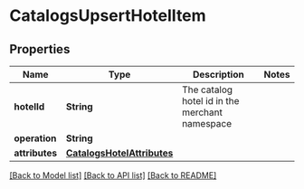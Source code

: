 # CatalogsUpsertHotelItem

## Properties
Name | Type | Description | Notes
------------ | ------------- | ------------- | -------------
**hotelId** | **String** | The catalog hotel id in the merchant namespace | 
**operation** | **String** |  | 
**attributes** | [**CatalogsHotelAttributes**](CatalogsHotelAttributes.md) |  | 

[[Back to Model list]](../README.md#documentation-for-models) [[Back to API list]](../README.md#documentation-for-api-endpoints) [[Back to README]](../README.md)


